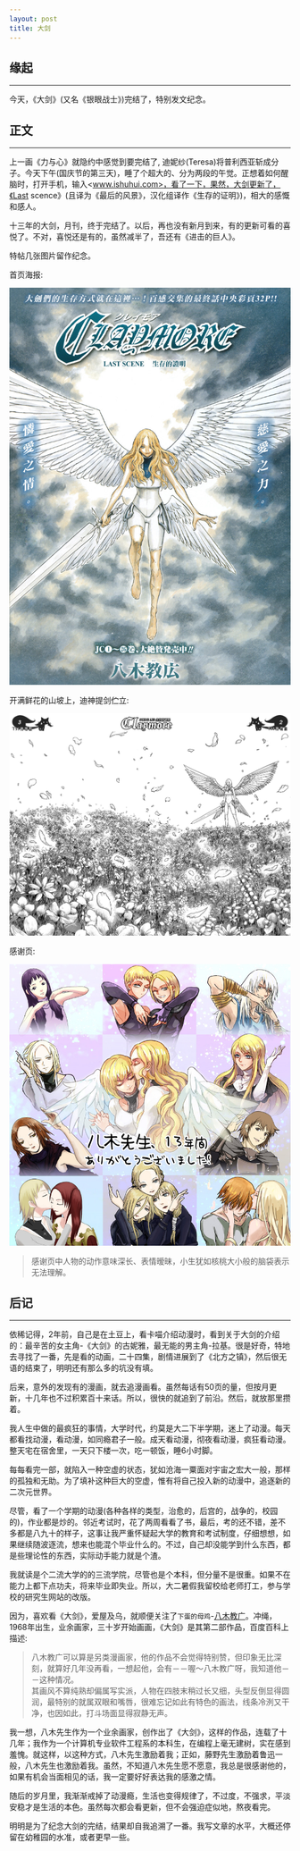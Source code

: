 ```yaml
---
layout: post
title: 大剑
---
```


## 缘起
----
今天，《大剑》(又名《银眼战士》)完结了，特别发文纪念。


## 正文
----

上一画《力与心》就隐约中感觉到要完结了, 迪妮纱(Teresa)将普利西亚斩成分子。今天下午(国庆节的第三天)，睡了个超大的、分为两段的午觉。正想着如何醒脑时，打开手机，输入<www.ishuhui.com>，看了一下，果然，大剑更新了，《Last scence》(且译为《最后的风景》，汉化组译作《生存的证明》)，相大的感慨和感人。

十三年的大剑，月刊，终于完结了。以后，再也没有新月到来，有的更新可看的喜悦了。不对，喜悦还是有的，虽然减半了，吾还有《进击的巨人》。

特帖几张图片留作纪念。

首页海报: 

<div class="pic">
  <img src="/assets/images/claymore.jpg">
</div> 

开满鲜花的山坡上，迪神提剑伫立: 

<div class="pic">
  <img src="/assets/images/teresa.png">
</div> 

感谢页: 

<div class="pic">
  <img src="/assets/images/thanks.jpg">
</div> 

> 感谢页中人物的动作意味深长、表情暧昧，小生犹如核桃大小般的脑袋表示无法理解。

## 后记
----

依稀记得，2年前，自己是在土豆上，看卡喵介绍动漫时，看到关于大剑的介绍的：最辛苦的女主角-《大剑》的古妮雅，最无能的男主角-拉基。很是好奇，特地去寻找了一番，先是看的动画，二十四集，剧情进展到了《北方之镇》，然后很无语的结束了，明明还有那么多的坑没有填。

后来，意外的发现有的漫画，就去追漫画看。虽然每话有50页的量，但按月更新，十几年也不过积累百十来话。所以，很快的就追到了前沿。然后，就放那里攒着。

我人生中做的最疯狂的事情，大学时代，约莫是大二下半学期，迷上了动漫。每天都看找动漫，看动漫，如同瘾君子一般。成天看动漫，彻夜看动漫，疯狂看动漫。整天宅在宿舍里，一天只下楼一次，吃一顿饭，睡6小时脚。

每每看完一部，就陷入一种空虚的状态，犹如沧海一粟面对宇宙之宏大一般，那样的孤独和无助。为了填补这种巨大的空虚，惟有将自己投入新的动漫中，追逐新的二次元世界。

尽管，看了一个学期的动漫(各种各样的类型，治愈的，后宫的，战争的，校园的)，作业都是炒的。邻近考试时，花了两周看看了书，最后，考的还不错，差不多都是八九十的样子，这事让我严重怀疑起大学的教育和考试制度，仔细想想，如果继续随波逐流，想来也能混个毕业什么的。不过，自己却没能学到什么东西，都是些理论性的东西，实际动手能力就是个渣。

我就读是个二流大学的的三流学院，尽管也是个本科，但分量不是很重。如果不在能力上都下点功夫，将来毕业即失业。所以，大二暑假我留校给老师打工，参与学校的研究生网站的改版。

因为，喜欢看《大剑》，爱屋及乌，就顺便关注了`下蛋的母鸡`-[八木教广](http://baike.baidu.com/view/1119768.htm?fr=aladdin)。冲绳，1968年出生，业余画家，三十岁开始画画，《大剑》是其第二部作品，百度百科上描述:

> 八木教广可以算是另类漫画家，他的作品不会觉得特别赞，但印象无比深刻，就算好几年没再看，一想起他，会有－－喔～八木教广呀，我知道他－－这种情况。  
> 其画风不算纯熟却偏属写实派，人物在四肢末稍过长又细，头型反倒显得圆润，最特别的就属双眼和嘴唇，很难忘记如此有特色的画法，线条冷洌又干净，也因如此，打斗场面显得寂静无声。

我一想，八木先生作为一个业余画家，创作出了《大剑》，这样的作品，连载了十几年；我作为一个计算机专业软件工程系的本科生，在编程上毫无建树，实在感到羞愧。就这样，以这种方式，八木先生激励着我；正如，藤野先生激励着鲁迅一般，八木先生也激励着我。虽然，不知道八木先生愿不愿意，我总是很感谢他的，如果有机会当面相见的话，我一定要好好表达我的感激之情。

随后的岁月里，我渐渐戒掉了动漫瘾，生活也变得规律了，不过度，不强求，平淡安稳才是生活的本色。虽然每次都会看更新，但不会强迫症似地，熬夜看完。

明明是为了纪念大剑的完结，结果却自我追溯了一番。我写文章的水平，大概还停留在幼稚园的水准，或者更早一些。
